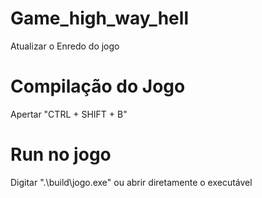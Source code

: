 # Game_high_way_hell
Atualizar o Enredo do jogo

# Compilação do Jogo
Apertar "CTRL + SHIFT + B"

# Run no jogo
Digitar ".\build\jogo.exe" ou abrir diretamente o executável
